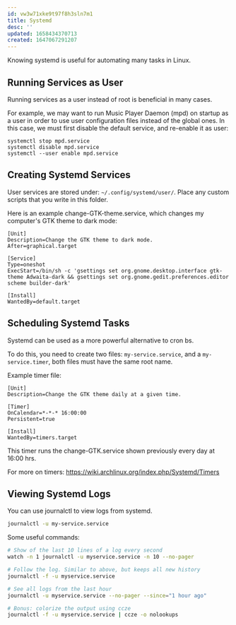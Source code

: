 ```yaml
---
id: vw3w71xke9t97f8h3sln7m1
title: Systemd
desc: ''
updated: 1658434370713
created: 1647067291207
---
```


Knowing systemd is useful for automating many tasks in Linux.

## Running Services as User

Running services as a user instead of root is beneficial in many cases.

For example, we may want to run Music Player Daemon (mpd) on startup as a user in order to use user configuration files instead of the global ones. In this case, we must first disable the default service, and re-enable it as user:

    systemctl stop mpd.service
    systemctl disable mpd.service
    systemctl --user enable mpd.service

## Creating Systemd Services

User services are stored under: `~/.config/systemd/user/`. Place any custom scripts that you write in this folder.

Here is an example change-GTK-theme.service, which changes my computer's GTK theme to dark mode:

```systemd
[Unit]
Description=Change the GTK theme to dark mode.
After=graphical.target

[Service]
Type=oneshot
ExecStart=/bin/sh -c 'gsettings set org.gnome.desktop.interface gtk-theme Adwaita-dark && gsettings set org.gnome.gedit.preferences.editor scheme builder-dark'

[Install]
WantedBy=default.target
```

## Scheduling Systemd Tasks

Systemd can be used as a more powerful alternative to cron bs.

To do this, you need to create two files:  `my-service.service`, and a `my-service.timer`, both files must have the same root name.

Example timer file:

```systemd
[Unit]
Description=Change the GTK theme daily at a given time.

[Timer]
OnCalendar=*-*-* 16:00:00
Persistent=true

[Install]
WantedBy=timers.target
```
This timer runs the change-GTK.service shown previously every day at 16:00 hrs.

For more on timers: https://wiki.archlinux.org/index.php/Systemd/Timers


## Viewing Systemd Logs

You can use journalctl to view logs from systemd.

```bash
journalctl -u my-service.service
```

Some useful commands:

```bash
# Show of the last 10 lines of a log every second
watch -n 1 journalctl -u myservice.service -n 10 --no-pager

# Follow the log. Similar to above, but keeps all new history
journalctl -f -u myservice.service

# See all logs from the last hour
journalctl -u myservice.service --no-pager --since="1 hour ago"

# Bonus: colorize the output using ccze
journalctl -f -u myservice.service | ccze -o nolookups
```
